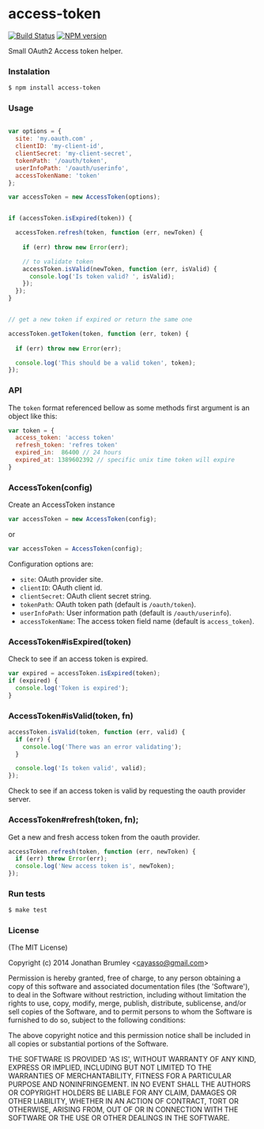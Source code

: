 # access-token

[![Build Status](https://travis-ci.org/cayasso/access-token.png?branch=master)](https://travis-ci.org/cayasso/access-token)
[![NPM version](https://badge.fury.io/js/access-token.png)](http://badge.fury.io/js/access-token)

Small OAuth2 Access token helper.

### Instalation

```bash
$ npm install access-token
```

### Usage

```javascript

var options = {
  site: 'my.oauth.com' ,
  clientID: 'my-client-id',
  clientSecret: 'my-client-secret',
  tokenPath: '/oauth/token',
  userInfoPath: '/oauth/userinfo',
  accessTokenName: 'token'
};

var accessToken = new AccessToken(options);


if (accessToken.isExpired(token)) {

  accessToken.refresh(token, function (err, newToken) {
    
    if (err) throw new Error(err);

    // to validate token
    accessToken.isValid(newToken, function (err, isValid) {
      console.log('Is token valid? ', isValid);
    });
  });
}


// get a new token if expired or return the same one

accessToken.getToken(token, function (err, token) {
  
  if (err) throw new Error(err);

  console.log('This should be a valid token', token);
});
```

### API

The `token` format referenced bellow as some methods first argument is an object like this:

```javascript
var token = {
  access_token: 'access token'
  refresh_token: 'refres token'
  expired_in:  86400 // 24 hours
  expired_at: 1389602392 // specific unix time token will expire
}
```

### AccessToken(config)

Create an AccessToken instance 

```javascript
var accessToken = new AccessToken(config);
```

or 

```javascript
var accessToken = AccessToken(config);
```

Configuration options are:

* `site`: OAuth provider site.
* `clientID`: OAuth client id.
* `clientSecret`: OAuth client secret string.
* `tokenPath`: OAuth token path (default is `/oauth/token`).
* `userInfoPath`: User information path (default is `/oauth/userinfo`).
* `accessTokenName`: The access token field name (default is `access_token`).

### AccessToken#isExpired(token)

Check to see if an access token is expired.

```javascript
var expired = accessToken.isExpired(token);
if (expired) {
  console.log('Token is expired');
}
```

### AccessToken#isValid(token, fn)

```javascript
accessToken.isValid(token, function (err, valid) {
  if (err) {
    console.log('There was an error validating');
  }

  console.log('Is token valid', valid);
});
```

Check to see if an access token is valid by requesting the oauth provider server.

### AccessToken#refresh(token, fn);

Get a new and fresh access token from the oauth provider.

```javascript
accessToken.refresh(token, function (err, newToken) {
  if (err) throw Error(err);
  console.log('New access token is', newToken);
});
```

### Run tests

``` bash
$ make test
```

### License

(The MIT License)

Copyright (c) 2014 Jonathan Brumley &lt;cayasso@gmail.com&gt;

Permission is hereby granted, free of charge, to any person obtaining
a copy of this software and associated documentation files (the
'Software'), to deal in the Software without restriction, including
without limitation the rights to use, copy, modify, merge, publish,
distribute, sublicense, and/or sell copies of the Software, and to
permit persons to whom the Software is furnished to do so, subject to
the following conditions:

The above copyright notice and this permission notice shall be
included in all copies or substantial portions of the Software.

THE SOFTWARE IS PROVIDED 'AS IS', WITHOUT WARRANTY OF ANY KIND,
EXPRESS OR IMPLIED, INCLUDING BUT NOT LIMITED TO THE WARRANTIES OF
MERCHANTABILITY, FITNESS FOR A PARTICULAR PURPOSE AND NONINFRINGEMENT.
IN NO EVENT SHALL THE AUTHORS OR COPYRIGHT HOLDERS BE LIABLE FOR ANY
CLAIM, DAMAGES OR OTHER LIABILITY, WHETHER IN AN ACTION OF CONTRACT,
TORT OR OTHERWISE, ARISING FROM, OUT OF OR IN CONNECTION WITH THE
SOFTWARE OR THE USE OR OTHER DEALINGS IN THE SOFTWARE.
